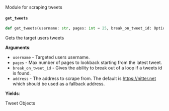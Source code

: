 Module for scraping tweets

<a name="tweets.get_tweets"></a>
#### `get_tweets`

```python
def get_tweets(username: str, pages: int = 25, break_on_tweet_id: Optional[int] = None, address="https://nitter.net") -> Tweet
```

Gets the target users tweets

**Arguments**:

- `username` - Targeted users username.
- `pages` - Max number of pages to lookback starting from the latest tweet.
- `break_on_tweet_id` - Gives the ability to break out of a loop if a tweets id is found.
- `address` - The address to scrape from. The default is https://nitter.net which should
  be used as a fallback address.
  

**Yields**:

  Tweet Objects

